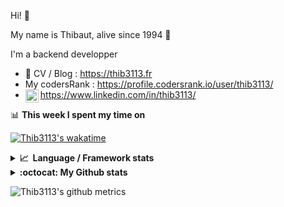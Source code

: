 Hi! 👋

My name is Thibaut, alive since 1994 🍷

I'm a backend developper

-   📝 CV / Blog : https://thib3113.fr
-   My codersRank : https://profile.codersrank.io/user/thib3113/
-   <a href="https://www.linkedin.com/in/thib3113/"><img align="left" alt="Thib3113's Linkedin" width="21px" src="https://raw.githubusercontent.com/peterthehan/peterthehan/master/assets/linkedin.svg" /></a> https://www.linkedin.com/in/thib3113/

📊 **This week I spent my time on**

[![Thib3113's wakatime](https://github-readme-stats.vercel.app/api/wakatime?username=thib3113&layout=default&theme=dracula&langs_count=6&hide_title=true&hide_border=true)](https://wakatime.com/@thib3113)

<details>
  <summary><b>📈&nbsp;&nbsp;Language&nbsp;/&nbsp;Framework stats</b></summary>
  <br/>  
  <a href='https://profile.codersrank.io/user/thib3113/'>
  <img src='http://cr-skills-chart-widget.azurewebsites.net/api/api?username=thib3113&padding=30&skills=php,batchfile,javascript,less,mysql,reactjs,scss,shell,typescript,vue'>
  </a>
</details>

<details>
  <summary><b>:octocat: My Github stats</b></summary>
  <br/>  
  
  <img src="https://github-readme-stats.vercel.app/api?username=thib3113&theme=dracula&show_icons=true&" alt="Thib3113's GitHub stats" />

<!--START_SECTION:activity-->

1. 🎉 Merged PR [#22](https://github.com/thib3113/vban/pull/22) in [thib3113/vban](https://github.com/thib3113/vban)
2. 🎉 Merged PR [#316](https://github.com/thib3113/unifi-client/pull/316) in [thib3113/unifi-client](https://github.com/thib3113/unifi-client)
3. 🗣 Commented on [#149](https://github.com/Art-of-WiFi/UniFi-API-client/issues/149) in [Art-of-WiFi/UniFi-API-client](https://github.com/Art-of-WiFi/UniFi-API-client)
4. 🗣 Commented on [#149](https://github.com/Art-of-WiFi/UniFi-API-client/issues/149) in [Art-of-WiFi/UniFi-API-client](https://github.com/Art-of-WiFi/UniFi-API-client)
5. 🗣 Commented on [#149](https://github.com/Art-of-WiFi/UniFi-API-client/issues/149) in [Art-of-WiFi/UniFi-API-client](https://github.com/Art-of-WiFi/UniFi-API-client)
 <!--END_SECTION:activity-->

</details>

![Thib3113's github metrics](https://gist.githubusercontent.com/thib3113/83a96e16f8bca103f1b0e376186c66ec/raw/github-metrics.svg)
